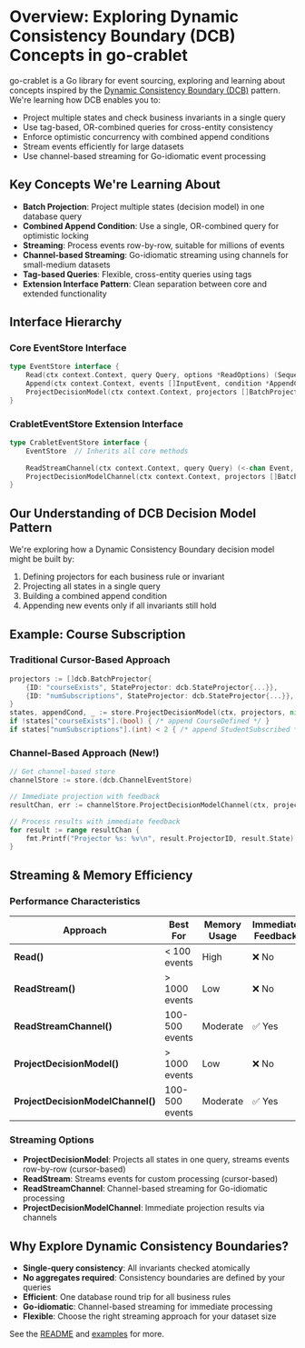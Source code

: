 # Overview: Exploring Dynamic Consistency Boundary (DCB) Concepts in go-crablet

go-crablet is a Go library for event sourcing, exploring and learning about concepts inspired by the [Dynamic Consistency Boundary (DCB)](https://dcb.events/) pattern. We're learning how DCB enables you to:

- Project multiple states and check business invariants in a single query
- Use tag-based, OR-combined queries for cross-entity consistency
- Enforce optimistic concurrency with combined append conditions
- Stream events efficiently for large datasets
- Use channel-based streaming for Go-idiomatic event processing

## Key Concepts We're Learning About

- **Batch Projection**: Project multiple states (decision model) in one database query
- **Combined Append Condition**: Use a single, OR-combined query for optimistic locking
- **Streaming**: Process events row-by-row, suitable for millions of events
- **Channel-based Streaming**: Go-idiomatic streaming using channels for small-medium datasets
- **Tag-based Queries**: Flexible, cross-entity queries using tags
- **Extension Interface Pattern**: Clean separation between core and extended functionality

## Interface Hierarchy

### Core EventStore Interface
```go
type EventStore interface {
    Read(ctx context.Context, query Query, options *ReadOptions) (SequencedEvents, error)
    Append(ctx context.Context, events []InputEvent, condition *AppendCondition) (int64, error)
    ProjectDecisionModel(ctx context.Context, projectors []BatchProjector) (map[string]any, AppendCondition, error)
}
```

### CrabletEventStore Extension Interface
```go
type CrabletEventStore interface {
    EventStore  // Inherits all core methods
    
    ReadStreamChannel(ctx context.Context, query Query) (<-chan Event, error)
    ProjectDecisionModelChannel(ctx context.Context, projectors []BatchProjector) (<-chan ProjectionResult, error)
}
```

## Our Understanding of DCB Decision Model Pattern

We're exploring how a Dynamic Consistency Boundary decision model might be built by:
1. Defining projectors for each business rule or invariant
2. Projecting all states in a single query
3. Building a combined append condition
4. Appending new events only if all invariants still hold

## Example: Course Subscription

### Traditional Cursor-Based Approach
```go
projectors := []dcb.BatchProjector{
    {ID: "courseExists", StateProjector: dcb.StateProjector{...}},
    {ID: "numSubscriptions", StateProjector: dcb.StateProjector{...}},
}
states, appendCond, _ := store.ProjectDecisionModel(ctx, projectors, nil)
if !states["courseExists"].(bool) { /* append CourseDefined */ }
if states["numSubscriptions"].(int) < 2 { /* append StudentSubscribed */ }
```

### Channel-Based Approach (New!)
```go
// Get channel-based store
channelStore := store.(dcb.ChannelEventStore)

// Immediate projection with feedback
resultChan, err := channelStore.ProjectDecisionModelChannel(ctx, projectors, nil)

// Process results with immediate feedback
for result := range resultChan {
    fmt.Printf("Projector %s: %v\n", result.ProjectorID, result.State)
}
```

## Streaming & Memory Efficiency

### Performance Characteristics
| Approach | Best For | Memory Usage | Immediate Feedback | Scalability |
|----------|----------|--------------|-------------------|-------------|
| **Read()** | < 100 events | High | ❌ No | Limited |
| **ReadStream()** | > 1000 events | Low | ❌ No | Excellent |
| **ReadStreamChannel()** | 100-500 events | Moderate | ✅ Yes | Good |
| **ProjectDecisionModel()** | > 1000 events | Low | ❌ No | Excellent |
| **ProjectDecisionModelChannel()** | 100-500 events | Moderate | ✅ Yes | Good |

### Streaming Options
- **ProjectDecisionModel**: Projects all states in one query, streams events row-by-row (cursor-based)
- **ReadStream**: Streams events for custom processing (cursor-based)
- **ReadStreamChannel**: Channel-based streaming for Go-idiomatic processing
- **ProjectDecisionModelChannel**: Immediate projection results via channels

## Why Explore Dynamic Consistency Boundaries?
- **Single-query consistency**: All invariants checked atomically
- **No aggregates required**: Consistency boundaries are defined by your queries
- **Efficient**: One database round trip for all business rules
- **Go-idiomatic**: Channel-based streaming for immediate processing
- **Flexible**: Choose the right streaming approach for your dataset size

See the [README](../README.md) and [examples](examples.md) for more.